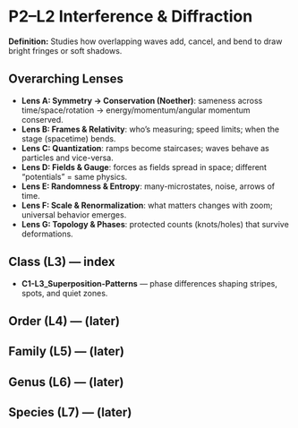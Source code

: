 # P2–L2 Interference & Diffraction
**Definition:** Studies how overlapping waves add, cancel, and bend to draw bright fringes or soft shadows.

## Overarching Lenses

- **Lens A: Symmetry -> Conservation (Noether)**: sameness across time/space/rotation → energy/momentum/angular momentum conserved.
- **Lens B: Frames & Relativity**: who’s measuring; speed limits; when the stage (spacetime) bends.
- **Lens C: Quantization**: ramps become staircases; waves behave as particles and vice-versa.
- **Lens D: Fields & Gauge**: forces as fields spread in space; different “potentials” = same physics.
- **Lens E: Randomness & Entropy**: many-microstates, noise, arrows of time.
- **Lens F: Scale & Renormalization**: what matters changes with zoom; universal behavior emerges.
- **Lens G: Topology & Phases**: protected counts (knots/holes) that survive deformations.

## Class (L3) — index
- **C1-L3_Superposition-Patterns** — phase differences shaping stripes, spots, and quiet zones.

## Order (L4) — (later)
## Family (L5) — (later)
## Genus (L6) — (later)
## Species (L7) — (later)
